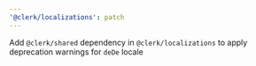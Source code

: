```yaml
---
'@clerk/localizations': patch
---
```


Add `@clerk/shared` dependency in `@clerk/localizations` to apply deprecation warnings for `deDe` locale

